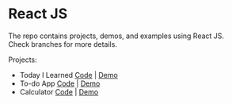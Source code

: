 # React JS
The repo contains projects, demos, and examples using React JS.  
Check branches for more details.

Projects:
- Today I Learned [Code](https://github.com/locateganesh/react/tree/today-i-learned) | [Demo](https://facts-react-app.netlify.app/)
- To-do App [Code](https://github.com/locateganesh/react/tree/to-do-app) | [Demo](https://react-to-do-984.netlify.app/)
- Calculator [Code](https://github.com/locateganesh/react/tree/calculator-using-useReducer) | [Demo](https://react-calculator-987.netlify.app/)
